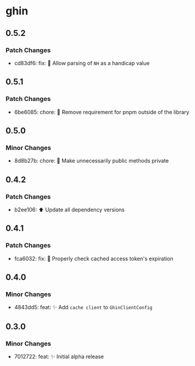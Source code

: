 # ghin

## 0.5.2

### Patch Changes

- cd83df6: fix: 🐛 Allow parsing of `NH` as a handicap value

## 0.5.1

### Patch Changes

- 6be6085: chore: 💚 Remove requirement for pnpm outside of the library

## 0.5.0

### Minor Changes

- 8d8b27b: chore: 🧹 Make unnecessarily public methods private

## 0.4.2

### Patch Changes

- b2ee106: ⬆️ Update all dependency versions

## 0.4.1

### Patch Changes

- fca6032: fix: 🐛 Properly check cached access token's expiration

## 0.4.0

### Minor Changes

- 4843dd5: feat: ✨ Add `cache client` to `GhinClientConfig`

## 0.3.0

### Minor Changes

- 7012722: feat: ✨ Initial alpha release
